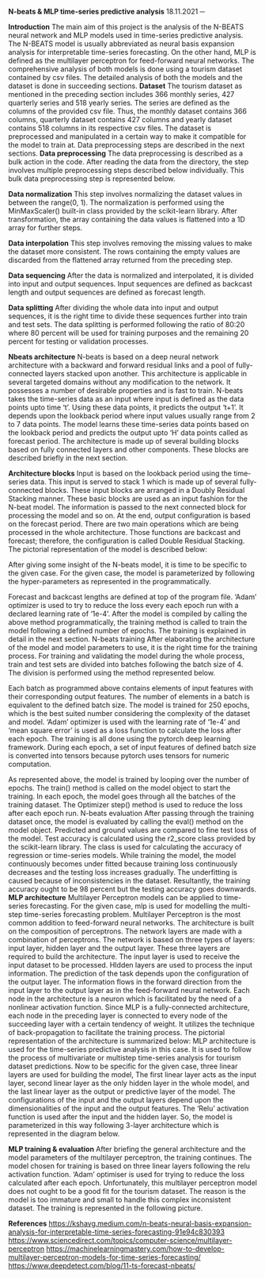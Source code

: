﻿**N-beats & MLP time-series predictive analysis**
18.11.2021
─


**Introduction**
The main aim of this project is the analysis of the N-BEATS neural network and MLP models used in time-series predictive analysis. The N-BEATS model is usually abbreviated as neural basis expansion analysis for interpretable time-series forecasting. On the other hand, MLP is defined as the multilayer perceptron for feed-forward neural networks. The comprehensive analysis of both models is done using a tourism dataset contained by csv files. The detailed analysis of both the models and the dataset is done in succeeding sections.
**Dataset**
The tourism dataset as mentioned in the preceding section includes 366 monthly series, 427 quarterly series and 518 yearly series. The series are defined as the columns of the provided csv file. Thus, the monthly dataset contains 366 columns, quarterly dataset contains 427 columns and yearly dataset contains 518 columns in its respective csv files. The dataset is preprocessed and manipulated in a certain way to make it compatible for the model to train at. Data preprocessing steps are described in the next sections.
**Data preprocessing**
The data preprocessing is described as a bulk action in the code. After reading the data from the directory, the step involves multiple preprocessing steps described below individually. This bulk data preprocessing step is represented below.
  

**Data normalization**
This step involves normalizing the dataset values in between the range(0, 1). The normalization is performed using the MinMaxScaler() built-in class provided by the scikit-learn library. After transformation, the array containing the data values is flattened into a 1D array for further steps.
  

**Data interpolation**
This step involves removing the missing values to make the dataset more consistent. The rows containing the empty values are discarded from the flattened array returned from the preceding step.
  

**Data sequencing**
After the data is normalized and interpolated, it is divided into input and output sequences. Input sequences are defined as backcast length and output sequences are defined as forecast length. 
  

**Data splitting**
After dividing the whole data into input and output sequences, it is the right time to divide these sequences further into train and test sets. The data splitting is performed following the ratio of 80:20 where 80 percent will be used for training purposes and the remaining 20 percent for testing or validation processes.
  

**Nbeats architecture**
N-beats is based on a deep neural network architecture with a backward and forward residual links and a pool of fully-connected layers stacked upon another. This architecture is applicable in several targeted domains without any modification to the network. It possesses a number of desirable properties and is fast to train. N-beats takes the time-series data as an input where input is defined as the data points upto time ‘t’. Using these data points, it predicts the output ‘t+1’. It depends upon the lookback period where input values usually range from 2 to 7 data points.  The model learns these time-series data points based on the lookback period and predicts the output upto ‘H’ data points called as forecast period. The architecture is made up of several building blocks based on fully connected layers and other components. These blocks are described briefly in the next section.

**Architecture blocks**
Input is based on the lookback period using the time-series data. This input is served to stack 1 which is made up of several fully-connected blocks. These input blocks are arranged in a Doubly Residual Stacking manner. These basic blocks are used as an input fashion for the N-beat model. The information is passed to the next connected block for processing the model and so on. At the end, output configuration is based on the forecast period. There are two main operations which are being processed in the whole architecture. Those functions are backcast and forecast; therefore, the configuration is called Double Residual Stacking. The pictorial representation of the model is described below:
  
After giving some insight of the N-beats model, it is time to be specific  to the given case. For the given case, the model is parameterized by following the hyper-parameters as represented in the programmatically.
 
Forecast and backcast lengths are defined at top of the program file. ‘Adam’ optimizer is used to try to reduce the loss every each epoch run with a declared learning rate of ‘1e-4’. After the model is compiled by calling the above method programmatically, the training method is called to train the model following a defined number of epochs. The training is explained in detail in the next section.
N-beats training
After elaborating the architecture of the model and model parameters to use, it is the right time for the training process. For training and validating the model during the whole process, train and test sets are divided into batches following the batch size of 4. The division is performed using the method represented below.
  
Each batch as programmed above contains elements of input features with their corresponding output features. The number of elements in a batch is equivalent to the defined batch size.
The model is trained for 250 epochs, which is the best suited number considering the complexity of the dataset and model. ‘Adam’ optimizer is used with the learning rate of ‘1e-4’  and ‘mean square error’ is used as a loss function to calculate the loss after each epoch. The training is all done using the pytorch deep learning framework. During each epoch, a set of input features of defined batch size is converted into tensors because pytorch uses tensors for numeric computation.
  
As represented above, the model is trained by looping over the number of epochs. The train() method is called on the model object to start the training. In each epoch, the model goes through all the batches of the training dataset.  The Optimizer step() method is used to reduce the loss after each epoch run.
N-beats evaluation
After passing through the training dataset once, the model is evaluated by calling the eval() method on the model object. Predicted and ground values are compared to fine test loss of the model. Test accuracy is calculated using the r2_score class provided by the scikit-learn library. The class is used for calculating the accuracy of regression or time-series models. While training the model, the model continuously becomes under fitted because training loss continuously decreases and the testing loss increases gradually. The underfitting is caused because of inconsistencies in the dataset. Resultantly, the training accuracy ought to be 98 percent but the testing accuracy goes downwards. 
**MLP architecture**
Multilayer Perceptron models can be applied to time-series forecasting. For the given case, mlp is used for modelling the multi-step time-series forecasting problem. Multilayer Perceptron is the most common addition to feed-forward neural networks. The architecture is built on the composition of perceptrons. The network layers are made with a combination of perceptrons. The network is based on three types of layers: input layer, hidden layer and the output layer. These three layers are required to build the architecture. The input layer is used to receive the input dataset to be processed. HIdden layers are used to process the input information. The prediction of the task depends upon the configuration of the output layer. The information flows in the forward direction from the input layer to the output layer as in the feed-forward neural network. Each node in the architecture is a neuron which is facilitated by the need of a nonlinear activation function. Since MLP is a fully-connected architecture, each node in the preceding layer is connected to every node of the succeeding layer with a certain tendency of weight. It utilizes the technique of back-propagation to facilitate the training process. The pictorial representation of the architecture is summarized below:
MLP architecture is used for the time-series predictive analysis in this case. It is used to follow the process of multivariate or multistep time-series analysis for tourism dataset predictions. 
Now to be specific for the given case, three linear layers are used for building the model, The first linear layer acts as the input layer, second linear layer as the only hidden layer in the whole model, and the last linear layer as the output or predictive layer of the model. The configurations of the input and the output layers depend upon the dimensionalities of the input and the output features. The ‘Relu’ activation function is used after the input and the hidden layer. So, the model is parameterized in this way following 3-layer architecture which is represented in the diagram below.

**MLP training & evaluation**
After briefing the general architecture and the model parameters of the multilayer perceptron, the training continues. The model chosen for training is based on three linear layers following the relu activation function. ‘Adam’ optimiser is used for trying to reduce the loss calculated after each epoch. Unfortunately, this multilayer perceptron model does not ought to be a good fit for the tourism dataset. The reason is the model is too immature and small to handle this complex inconsistent dataset. The training is represented in the following picture.
  
**References**
https://kshavg.medium.com/n-beats-neural-basis-expansion-analysis-for-interpretable-time-series-forecasting-91e94c830393
https://www.sciencedirect.com/topics/computer-science/multilayer-perceptron
https://machinelearningmastery.com/how-to-develop-multilayer-perceptron-models-for-time-series-forecasting/
https://www.deepdetect.com/blog/11-ts-forecast-nbeats/
